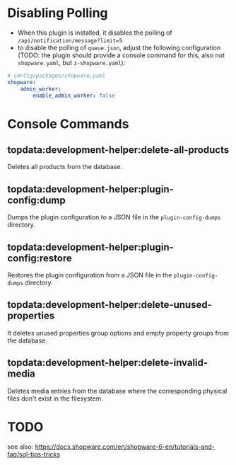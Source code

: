 
# Disabling Polling
- When this plugin is installed, it disables the polling of `/api/notification/message?limit=5`
- to disable the polling of `queue.json`, adjust the following configuration 
  (TODO: the plugin should provide a console command for this, also not `shopware.yaml`, but `z-shopware.yaml`): 
```yaml
# config/packages/shopware.yaml
shopware:
    admin_worker:
        enable_admin_worker: false
```


# Console Commands

## topdata:development-helper:delete-all-products
Deletes all products from the database.

## topdata:development-helper:plugin-config:dump
Dumps the plugin configuration to a JSON file in the `plugin-config-dumps` directory.

## topdata:development-helper:plugin-config:restore
Restores the plugin configuration from a JSON file in the `plugin-config-dumps` directory.

## topdata:development-helper:delete-unused-properties
It deletes unused properties group options and empty property groups from the database.

## topdata:development-helper:delete-invalid-media
Deletes media entries from the database where the corresponding physical files don't exist in the filesystem.

# TODO

see also: https://docs.shopware.com/en/shopware-6-en/tutorials-and-faq/sql-tips-tricks

